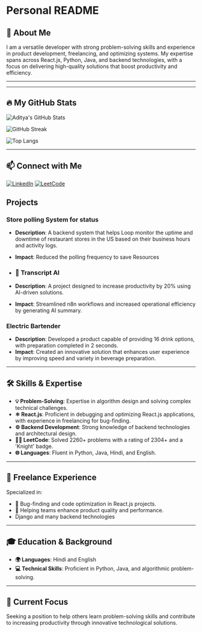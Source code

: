 # Personal README

## 👤 About Me
I am a versatile developer with strong problem-solving skills and experience in product development, freelancing, and optimizing systems. My expertise spans across React.js, Python, Java, and backend technologies, with a focus on delivering high-quality solutions that boost productivity and efficiency.

---
---

## 🔥 My GitHub Stats

<!-- GitHub Stats Card -->
![Aditya's GitHub Stats](https://github-readme-stats.vercel.app/api?username=Aditya-a404a&show_icons=true&theme=tokyonight)

<!-- GitHub Streak -->
![GitHub Streak](https://github-readme-streak-stats.herokuapp.com/?user=Aditya-a404a&theme=tokyonight)

<!-- Top Langs -->
![Top Langs](https://github-readme-stats.vercel.app/api/top-langs/?username=Aditya-a404a&layout=compact&theme=tokyonight)

---

## 📫 Connect with Me

[![LinkedIn](https://img.shields.io/badge/LinkedIn-Connect-blue?logo=linkedin)](https://www.linkedin.com/in/aditya789arora/)
[![LeetCode](https://img.shields.io/badge/LeetCode-1888+-orange?logo=leetcode)](https://leetcode.com/u/adi_arr/)

##  Projects

### Store polling System for status 
- **Description**: A backend system that helps Loop monitor the uptime and downtime of restaurant stores in the US based on their business hours and activity logs.
- **Impact**: Reduced the polling frequency to save Resources

- ### 🤖 Transcript AI
- **Description**: A project designed to increase productivity by 20% using AI-driven solutions.
- **Impact**: Streamlined n8n workflows and increased operational efficiency by generating AI summary.

### Electric Bartender
- **Description**: Developed a product capable of providing 16 drink options, with preparation completed in 2 seconds.
- **Impact**: Created an innovative solution that enhances user experience by improving speed and variety in beverage preparation.

---

## 🛠️ Skills & Expertise
- **💡 Problem-Solving**: Expertise in algorithm design and solving complex technical challenges.
- **⚛️ React.js**: Proficient in debugging and optimizing React.js applications, with experience in freelancing for bug-finding.
- **⚙️ Backend Development**: Strong knowledge of backend technologies and architectural design.
- **🧑‍💻 LeetCode**: Solved 2260+ problems with a rating of 2304+ and a 'Knight' badge.
- **🌐 Languages**: Fluent in Python, Java, Hindi, and English.

---

## 💼 Freelance Experience
Specialized in:
- 🐞 Bug-finding and code optimization in React.js projects.
- 🚀 Helping teams enhance product quality and performance.
- Django and many backend technologies 

---

## 🎓 Education & Background
- **🌍 Languages**: Hindi and English
- **💻 Technical Skills**: Proficient in Python, Java, and algorithmic problem-solving.

---

## 🚀 Current Focus
Seeking a position to help others learn problem-solving skills and contribute to increasing productivity through innovative technological solutions.
